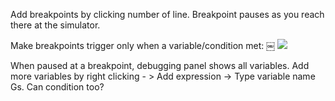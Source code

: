 
Add breakpoints by clicking number of line. Breakpoint pauses as you reach there at the simulator.

Make breakpoints trigger only when a variable/condition met:
￼
![](TcidZRk.png)


When paused at a breakpoint, debugging panel shows all variables. Add more variables by right clicking - > Add expression -> Type variable name 
Gs. Can condition too?